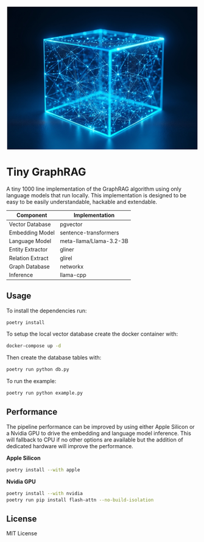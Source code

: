 <p align="center">
  <img src=".github/logo.jpeg" alt="Tiny GraphRAG Logo" width="500"/>
</p>

# Tiny GraphRAG

A tiny 1000 line implementation of the GraphRAG algorithm using only language
models that run locally. This implementation is designed to be easy to be
easily understandable, hackable and extendable.

| Component        | Implementation        |
|-----------------|----------------------|
| Vector Database | pgvector            |
| Embedding Model | sentence-transformers |
| Language Model  | meta-llama/Llama-3.2-3B |
| Entity Extractor| gliner              |
| Relation Extract| glirel              |
| Graph Database  | networkx            |
| Inference       | llama-cpp           |

## Usage

To install the dependencies run:

```bash
poetry install
```

To setup the local vector database create the docker container with:

```bash
docker-compose up -d
```

Then create the database tables with:

```bash
poetry run python db.py
```

To run the example:

```bash
poetry run python example.py
```

## Performance

The pipeline performance can be improved by using either Apple Silicon or a
Nvidia GPU to drive the embedding and language model inference. This will fallback
to CPU if no other options are available but the addition of dedicated hardware
will improve the performance.

**Apple Silicon**

```bash
poetry install --with apple
```

**Nvidia GPU**

```bash
poetry install --with nvidia
poetry run pip install flash-attn --no-build-isolation
```

License
-------

MIT License
